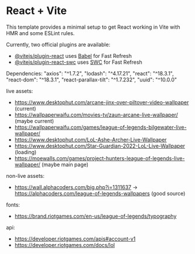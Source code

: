 # React + Vite

This template provides a minimal setup to get React working in Vite with HMR and some ESLint rules.

Currently, two official plugins are available:

- [@vitejs/plugin-react](https://github.com/vitejs/vite-plugin-react/blob/main/packages/plugin-react/README.md) uses [Babel](https://babeljs.io/) for Fast Refresh
- [@vitejs/plugin-react-swc](https://github.com/vitejs/vite-plugin-react-swc) uses [SWC](https://swc.rs/) for Fast Refresh


Dependencies: 
    "axios": "^1.7.2",
    "lodash": "^4.17.21",
    "react": "^18.3.1",
    "react-dom": "^18.3.1",
    "react-parallax-tilt": "^1.7.232",
    "uuid": "^10.0.0"

live assets: 
- https://www.desktophut.com/arcane-jinx-over-piltover-video-wallpaper (current)
- https://wallpaperwaifu.com/movies-tv/zaun-arcane-live-wallpaper/ (maybe current)
- https://wallpaperwaifu.com/games/league-of-legends-bilgewater-live-wallpaper/ 
- https://www.desktophut.com/LoL-Ashe-Archer-Live-Wallpaper
- https://www.desktophut.com/Star-Guardian-2022-LoL-Live-Wallpaper (loading)
- https://moewalls.com/games/project-hunters-league-of-legends-live-wallpaper/ (maybe main page)

non-live assets:
- https://wall.alphacoders.com/big.php?i=1311637 -> https://alphacoders.com/league-of-legends-wallpapers (good source)

fonts: 
- https://brand.riotgames.com/en-us/league-of-legends/typography

api:
- https://developer.riotgames.com/apis#account-v1
- https://developer.riotgames.com/docs/lol